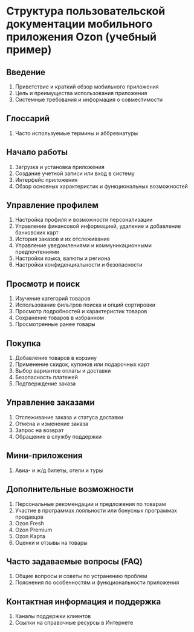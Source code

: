 # Структура пользовательской документации мобильного приложения Ozon (учебный пример)

## Введение
1. Приветствие и краткий обзор мобильного приложения
2. Цель и преимущества использования приложения
3. Системные требования и информация о совместимости

## Глоссарий
1. Часто используемые термины и аббревиатуры

## Начало работы
1. Загрузка и установка приложения
2. Создание учетной записи или вход в систему
3. Интерфейс приложения
4. Обзор основных характеристик и функциональных возможностей

## Управление профилем
1. Настройка профиля и возможности персонализации
2. Управление финансовой информацией, удаление и добавление банковских карт
3. История заказов и их отслеживание
4. Управление уведомлениями и коммуникационными предпочтениями
5. Настройки языка, валюты и региона
6. Настройки конфиденциальности и безопасности

## Просмотр и поиск
1. Изучение категорий товаров
2. Использование фильтров поиска и опций сортировки
3. Просмотр подробностей и характеристик товаров
4. Сохранение товаров в избранном
5. Просмотренные ранее товары

## Покупка
1. Добавление товаров в корзину
2. Применение скидок, купонов или подарочных карт
3. Выбор вариантов оплаты и доставки
4. Безопасность платежей
5. Подтверждение заказа

## Управление заказами
1. Отслеживание заказа и статуса доставки
2. Отмена и изменение заказа
3. Запрос на возврат
4. Обращение в службу поддержки

## Мини-приложения
1. Авиа- и ж/д билеты, отели и туры

## Дополнительные возможности
1. Персональные рекомендации и предложения по товарам
2. Участие в программах лояльности или бонусных программах продавцов
3. Ozon Fresh
4. Ozon Premium
5. Ozon Карта
6. Оценки и отзывы на товары

## Часто задаваемые вопросы (FAQ)
1. Общие вопросы и советы по устранению проблем
2. Пояснения по особенностям и функциональности приложения

## Контактная информация и поддержка
1. Каналы поддержки клиентов
2. Ссылки на справочные ресурсы в Интернете